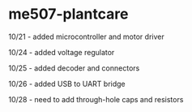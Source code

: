 # me507-plantcare

10/21 - added microcontroller and motor driver

10/24 - added voltage regulator

10/25 - added decoder and connectors

10/26 - added USB to UART bridge

10/28 - need to add through-hole caps and resistors
